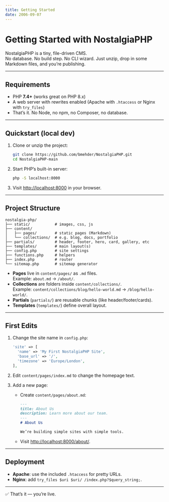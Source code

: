 ```yaml
---
title: Getting Started
date: 2006-09-07
---
```


# Getting Started with NostalgiaPHP

NostalgiaPHP is a tiny, file-driven CMS.  
No database. No build step. No CLI wizard. Just unzip, drop in some Markdown files, and you’re publishing.

---

## Requirements

- PHP **7.4+** (works great on PHP 8.x)
- A web server with rewrites enabled (Apache with `.htaccess` or Nginx with `try_files`)
- That’s it. No Node, no npm, no Composer, no database.

---

## Quickstart (local dev)

1. Clone or unzip the project:

   ```bash
   git clone https://github.com/bmehder/NostalgiaPHP.git
   cd NostalgiaPHP-main
   ```

2. Start PHP’s built-in server:

   ```bash
   php -S localhost:8000
   ```

3. Visit [http://localhost:8000](http://localhost:8000) in your browser.

---

## Project Structure

```
nostalgia-php/
├── static/           # images, css, js
├── content/
│   ├── pages/        # static pages (Markdown)
│   └── collections/  # e.g. blog, docs, portfolio
├── partials/         # header, footer, hero, card, gallery, etc
├── templates/        # main layout(s)
├── config.php        # site settings
├── functions.php     # helpers
├── index.php         # router
└── sitemap.php       # sitemap generator
```

- **Pages** live in `content/pages/` as `.md` files.  
  Example: `about.md` → `/about/`.
- **Collections** are folders inside `content/collections/`.  
  Example: `content/collections/blog/hello-world.md` → `/blog/hello-world/`.
- **Partials** (`partials/`) are reusable chunks (like header/footer/cards).  
- **Templates** (`templates/`) define overall layout.

---

## First Edits

1. Change the site name in `config.php`:

   ```php
   'site' => [
     'name' => 'My First NostalgiaPHP Site',
     'base_url' => '/',
     'timezone' => 'Europe/London',
   ],
   ```

2. Edit `content/pages/index.md` to change the homepage text.

3. Add a new page:

   - Create `content/pages/about.md`:

     ```md
     ---
     title: About Us
     description: Learn more about our team.
     ---
     # About Us

     We’re building simple sites with simple tools.
     ```

   - Visit <http://localhost:8000/about/>.

---

## Deployment

- **Apache**: use the included `.htaccess` for pretty URLs.
- **Nginx**: add `try_files $uri $uri/ /index.php?$query_string;`.

---

✅ That’s it — you’re live.  
